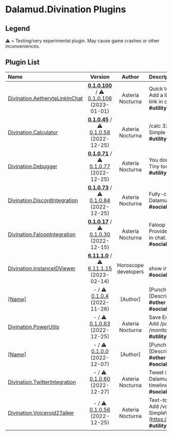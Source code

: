 # Dalamud.Divination Plugins

## Legend

⚠️ = Testing/very experimental plugin. May cause game crashes or other inconveniences.

## Plugin List

| Name | Version | Author | Description |
|:-----|:-------:|:------:|:------------|
| [Divination.AetheryteLinkInChat](https://github.com/horoscope-dev/Divination.AetheryteLinkInChat) | **[0.1.0.100](https://horoscope-dev.github.io/Dalamud.DivinationPluginRepo/dist/stable/Divination.AetheryteLinkInChat/latest.zip)** / ⚠️ [0.1.0.106](https://horoscope-dev.github.io/Dalamud.DivinationPluginRepo/dist/testing/Divination.AetheryteLinkInChat/latest.zip) (2023-01-01) | Asteria Nocturna | Quick teleport for Mob Hunting<br>Add a link to teleport to the nearest aetheryte into map link in chat.<br>**\#utility** **\#teleporter** |
| [Divination.Calculator](https://github.com/horoscope-dev/Divination.Calculator) | **[0.1.0.45](https://horoscope-dev.github.io/Dalamud.DivinationPluginRepo/dist/stable/Divination.Calculator/latest.zip)** / ⚠️ [0.1.0.58](https://horoscope-dev.github.io/Dalamud.DivinationPluginRepo/dist/testing/Divination.Calculator/latest.zip) (2022-12-25) | Asteria Nocturna | /calc 33 - 4<br>Simple plugin to just add /calc command.<br>**\#utility** **\#utility** |
| [Divination.Debugger](https://github.com/horoscope-dev/Divination.Debugger) | **[0.1.0.71](https://horoscope-dev.github.io/Dalamud.DivinationPluginRepo/dist/stable/Divination.Debugger/latest.zip)** / ⚠️ [0.1.0.77](https://horoscope-dev.github.io/Dalamud.DivinationPluginRepo/dist/testing/Divination.Debugger/latest.zip) (2022-12-25) | Asteria Nocturna | You don't need this unless you are developer.<br>Tiny tool to inspect game...<br>**\#utility** **\#Development** **\#Debug** |
| [Divination.DiscordIntegration](https://github.com/horoscope-dev/Divination.DiscordIntegration) | **[0.1.0.73](https://horoscope-dev.github.io/Dalamud.DivinationPluginRepo/dist/stable/Divination.DiscordIntegration/latest.zip)** / ⚠️ [0.1.0.84](https://horoscope-dev.github.io/Dalamud.DivinationPluginRepo/dist/testing/Divination.DiscordIntegration/latest.zip) (2022-12-25) | Asteria Nocturna | Fully-customizable Discord Rich Presence<br>Dalamud Plugin to support Rich Presence for FFXIV.<br>**\#social** **\#Discord** |
| [Divination.FaloopIntegration](https://github.com/horoscope-dev/Divination.FaloopIntegration) | **[0.1.0.17](https://horoscope-dev.github.io/Dalamud.DivinationPluginRepo/dist/stable/Divination.FaloopIntegration/latest.zip)** / ⚠️ [0.1.0.30](https://horoscope-dev.github.io/Dalamud.DivinationPluginRepo/dist/testing/Divination.FaloopIntegration/latest.zip) (2022-12-15) | Asteria Nocturna | Faloop notification in chat<br>Provide simple integration with Faloop. Mob notification in chat.<br>**\#social** **\#utility** **\#mobhunt** |
| [Divination.InstanceIDViewer](https://github.com/horoscope-dev/Divination.InstanceIDViewer) | **[6.11.1.0](https://horoscope-dev.github.io/Dalamud.DivinationPluginRepo/dist/stable/Divination.InstanceIDViewer/latest.zip)** / ⚠️ [6.11.1.15](https://horoscope-dev.github.io/Dalamud.DivinationPluginRepo/dist/testing/Divination.InstanceIDViewer/latest.zip) (2023-02-14) | Horoscope developers | <br>show instance id in chat when instance changed<br>**\#social** **\#Discord** |
| [[Name]](https://github.com/horoscope-dev/Divination.PerfectComplex) | - / ⚠️ [0.1.0.4](https://horoscope-dev.github.io/Dalamud.DivinationPluginRepo/dist/testing/Divination.PerfectComplex/latest.zip) (2022-11-26) | [Author] | [Punchline]<br>[Description]<br>**\#other** **\#jobs** **\#ui** **\#minigames** **\#inventory** **\#sound** **\#social** **\#utility** **\#[Tag]** |
| [Divination.PowerUtils](https://github.com/horoscope-dev/Divination.PowerUtils) | - / ⚠️ [0.1.0.63](https://horoscope-dev.github.io/Dalamud.DivinationPluginRepo/dist/testing/Divination.PowerUtils/latest.zip) (2022-12-25) | Asteria Nocturna | Save Energy!<br>Add /power save, /power balance, /power perf, /monitoroff commands for power management<br>**\#utility** **\#Command** |
| [[Name]](https://github.com/horoscope-dev/Divination.FaloopIntegration) | - / ⚠️ [0.1.0.0](https://horoscope-dev.github.io/Dalamud.DivinationPluginRepo/dist/testing/Divination.Template/latest.zip) (2022-12-07) | [Author] | [Punchline]<br>[Description]<br>**\#other** **\#jobs** **\#ui** **\#minigames** **\#inventory** **\#sound** **\#social** **\#utility** **\#[Tag]** |
| [Divination.TwitterIntegration](https://github.com/horoscope-dev/Divination.TwitterIntegration) | - / ⚠️ [0.1.0.60](https://horoscope-dev.github.io/Dalamud.DivinationPluginRepo/dist/testing/Divination.TwitterIntegration/latest.zip) (2022-12-27) | Asteria Nocturna | Tweet in FFXIV chat.<br>Dalamud Plugin to add tweet function and Twitter timeline in FFXIV chat<br>**\#social** **\#Twitter** |
| [Divination.Voiceroid2Talker](https://github.com/horoscope-dev/Divination.Voiceroid2Talker) | - / ⚠️ [0.1.0.56](https://horoscope-dev.github.io/Dalamud.DivinationPluginRepo/dist/testing/Divination.Voiceroid2Talker/latest.zip) (2022-12-25) | Asteria Nocturna | Text-to-Speech for Voiceroid2<br>Add /voiceroid2 command into FFXIV. Require SimpleVoiceroid2Proxy (https://github.com/SlashNephy/SimpleVoiceroid2Proxy).<br>**\#utility** **\#Text-to-speech** **\#Voiceroid** |